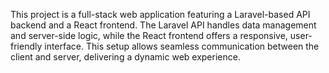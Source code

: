 This project is a full-stack web application featuring a Laravel-based API backend and a React frontend. The Laravel API handles data management and server-side logic, while the React frontend offers a responsive, user-friendly interface. This setup allows seamless communication between the client and server, delivering a dynamic web experience.